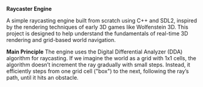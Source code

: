 **Raycaster Engine**

A simple raycasting engine built from scratch using C++ and SDL2, inspired by the rendering techniques of early 3D games like Wolfenstein 3D. This project is designed to help understand the fundamentals of real-time 3D rendering and grid-based world navigation.

**Main Principle**
The engine uses the Digital Differential Analyzer (DDA) algorithm for raycasting. If we imagine the world as a grid with 1x1 cells, the algorithm doesn’t increment the ray gradually with small steps. Instead, it efficiently steps from one grid cell ("box") to the next, following the ray’s path, until it hits an obstacle.
